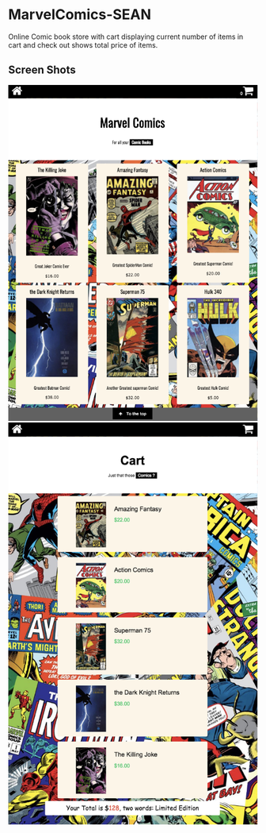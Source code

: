 # MarvelComics-SEAN
Online Comic book store with cart displaying current number of items in cart and check out shows total price of items.

## Screen Shots
<img src="https://github.com/cr1stian/MarvelComics-SEAN/blob/master/ScreenShots/Screen%20Shot%20-%20Homepage.png?raw=true">
<img src="https://github.com/cr1stian/MarvelComics-SEAN/blob/master/ScreenShots/Screen%20Shot%20-%20Cart.png?raw=true">
